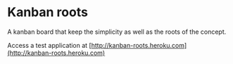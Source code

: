 Kanban roots
===========

A kanban board that keep the simplicity as well as the roots of the concept.

Access a test application at
[http://kanban-roots.heroku.com](http://kanban-roots.heroku.com)
